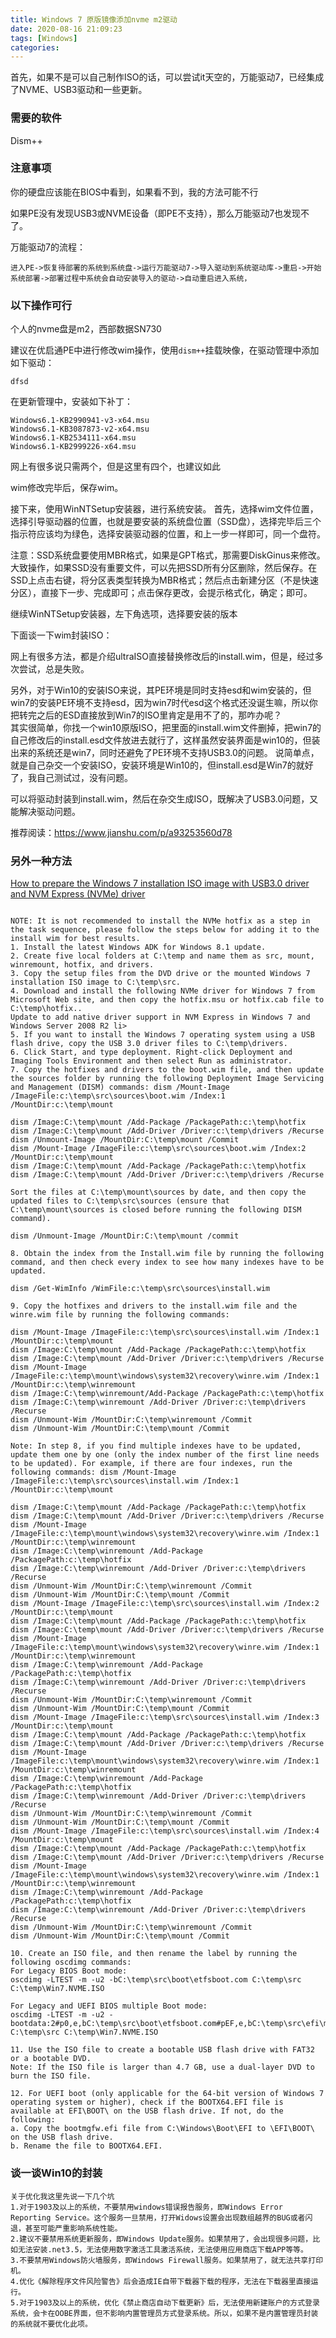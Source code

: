 ```yaml
---
title: Windows 7 原版镜像添加nvme m2驱动
date: 2020-08-16 21:09:23
tags: [Windows]
categories:
---
```


首先，如果不是可以自己制作ISO的话，可以尝试it天空的，万能驱动7，已经集成了NVME、USB3驱动和一些更新。

### 需要的软件  
Dism++


###  注意事项  
你的硬盘应该能在BIOS中看到，如果看不到，我的方法可能不行

如果PE没有发现USB3或NVME设备（即PE不支持），那么万能驱动7也发现不了。

万能驱动7的流程：  
```
进入PE->恢复待部署的系统到系统盘->运行万能驱动7->导入驱动到系统驱动库->重启->开始系统部署->部署过程中系统会自动安装导入的驱动->自动重启进入系统，
```





### 以下操作可行

个人的nvme盘是m2，西部数据SN730

建议在优启通PE中进行修改wim操作，使用`dism++`挂载映像，在驱动管理中添加如下驱动：

```
dfsd
```

在更新管理中，安装如下补丁：  

```
Windows6.1-KB2990941-v3-x64.msu
Windows6.1-KB3087873-v2-x64.msu
Windows6.1-KB2534111-x64.msu
Windows6.1-KB2999226-x64.msu
```

网上有很多说只需两个，但是这里有四个，也建议如此

wim修改完毕后，保存wim。



接下来，使用WinNTSetup安装器，进行系统安装。  首先，选择wim文件位置，选择引导驱动器的位置，也就是要安装的系统盘位置（SSD盘），选择完毕后三个指示符应该均为绿色，选择安装驱动器的位置，和上一步一样即可，同一个盘符。

注意：SSD系统盘要使用MBR格式，如果是GPT格式，那需要DiskGinus来修改。大致操作，如果SSD没有重要文件，可以先把SSD所有分区删除，然后保存。在SSD上点击右键，将分区表类型转换为MBR格式；然后点击新建分区（不是快速分区），直接下一步、完成即可；点击保存更改，会提示格式化，确定；即可。

继续WinNTSetup安装器，左下角选项，选择要安装的版本



下面谈一下wim封装ISO：  

网上有很多方法，都是介绍ultraISO直接替换修改后的install.wim，但是，经过多次尝试，总是失败。





另外，对于Win10的安装ISO来说，其PE环境是同时支持esd和wim安装的，但win7的安装PE环境不支持esd，因为win7时代esd这个格式还没诞生嘛，所以你把转完之后的ESD直接放到Win7的ISO里肯定是用不了的，那咋办呢？  
其实很简单，你找一个win10原版ISO，把里面的install.wim文件删掉，把win7的自己修改后的install.esd文件放进去就行了，这样虽然安装界面是win10的，但装出来的系统还是win7，同时还避免了PE环境不支持USB3.0的问题。
说简单点，就是自己杂交一个安装ISO，安装环境是Win10的，但install.esd是Win7的就好了，我自己测试过，没有问题。

可以将驱动封装到install.wim，然后在杂交生成ISO，既解决了USB3.0问题，又能解决驱动问题。



推荐阅读：https://www.jianshu.com/p/a93253560d78







### 另外一种方法

[How to prepare the Windows 7 installation ISO image with USB3.0 driver and NVM Express (NVMe) driver](https://support.lenovo.com/hk/en/solutions/ht103541/)

```

NOTE: It is not recommended to install the NVMe hotfix as a step in the task sequence, please follow the steps below for adding it to the install wim for best results.
1. Install the latest Windows ADK for Windows 8.1 update.
2. Create five local folders at C:\temp and name them as src, mount, winremount, hotfix, and drivers.
3. Copy the setup files from the DVD drive or the mounted Windows 7 installation ISO image to C:\temp\src.
4. Download and install the following NVMe driver for Windows 7 from Microsoft Web site, and then copy the hotfix.msu or hotfix.cab file to C:\temp\hotfix..
Update to add native driver support in NVM Express in Windows 7 and Windows Server 2008 R2 li>
5. If you want to install the Windows 7 operating system using a USB flash drive, copy the USB 3.0 driver files to C:\temp\drivers.
6. Click Start, and type deployment. Right-click Deployment and Imaging Tools Environment and then select Run as administrator.
7. Copy the hotfixes and drivers to the boot.wim file, and then update the sources folder by running the following Deployment Image Servicing and Management (DISM) commands: dism /Mount-Image /ImageFile:c:\temp\src\sources\boot.wim /Index:1 /MountDir:c:\temp\mount

dism /Image:C:\temp\mount /Add-Package /PackagePath:c:\temp\hotfix
dism /Image:C:\temp\mount /Add-Driver /Driver:c:\temp\drivers /Recurse
dism /Unmount-Image /MountDir:C:\temp\mount /Commit
dism /Mount-Image /ImageFile:c:\temp\src\sources\boot.wim /Index:2 /MountDir:c:\temp\mount
dism /Image:C:\temp\mount /Add-Package /PackagePath:c:\temp\hotfix
dism /Image:C:\temp\mount /Add-Driver /Driver:c:\temp\drivers /Recurse

Sort the files at C:\temp\mount\sources by date, and then copy the updated files to C:\temp\src\sources (ensure that C:\temp\mount\sources is closed before running the following DISM command). 

dism /Unmount-Image /MountDir:C:\temp\mount /commit

8. Obtain the index from the Install.wim file by running the following command, and then check every index to see how many indexes have to be updated.

dism /Get-WimInfo /WimFile:c:\temp\src\sources\install.wim

9. Copy the hotfixes and drivers to the install.wim file and the winre.wim file by running the following commands:

dism /Mount-Image /ImageFile:c:\temp\src\sources\install.wim /Index:1 /MountDir:c:\temp\mount
dism /Image:C:\temp\mount /Add-Package /PackagePath:c:\temp\hotfix
dism /Image:C:\temp\mount /Add-Driver /Driver:c:\temp\drivers /Recurse
dism /Mount-Image /ImageFile:c:\temp\mount\windows\system32\recovery\winre.wim /Index:1 /MountDir:c:\temp\winremount
dism /Image:C:\temp\winremount/Add-Package /PackagePath:c:\temp\hotfix
dism /Image:C:\temp\winremount /Add-Driver /Driver:c:\temp\drivers /Recurse
dism /Unmount-Wim /MountDir:C:\temp\winremount /Commit
dism /Unmount-Wim /MountDir:C:\temp\mount /Commit 

Note: In step 8, if you find multiple indexes have to be updated, update them one by one (only the index number of the first line needs to be updated). For example, if there are four indexes, run the following commands: dism /Mount-Image /ImageFile:c:\temp\src\sources\install.wim /Index:1 /MountDir:c:\temp\mount

dism /Image:C:\temp\mount /Add-Package /PackagePath:c:\temp\hotfix
dism /Image:C:\temp\mount /Add-Driver /Driver:c:\temp\drivers /Recurse
dism /Mount-Image /ImageFile:c:\temp\mount\windows\system32\recovery\winre.wim /Index:1 /MountDir:c:\temp\winremount
dism /Image:C:\temp\winremount /Add-Package /PackagePath:c:\temp\hotfix
dism /Image:C:\temp\winremount /Add-Driver /Driver:c:\temp\drivers /Recurse
dism /Unmount-Wim /MountDir:C:\temp\winremount /Commit
dism /Unmount-Wim /MountDir:C:\temp\mount /Commit
dism /Mount-Image /ImageFile:c:\temp\src\sources\install.wim /Index:2 /MountDir:c:\temp\mount
dism /Image:C:\temp\mount /Add-Package /PackagePath:c:\temp\hotfix
dism /Image:C:\temp\mount /Add-Driver /Driver:c:\temp\drivers /Recurse
dism /Mount-Image /ImageFile:c:\temp\mount\windows\system32\recovery\winre.wim /Index:1 /MountDir:c:\temp\winremount
dism /Image:C:\temp\winremount /Add-Package /PackagePath:c:\temp\hotfix
dism /Image:C:\temp\winremount /Add-Driver /Driver:c:\temp\drivers /Recurse
dism /Unmount-Wim /MountDir:C:\temp\winremount /Commit
dism /Unmount-Wim /MountDir:C:\temp\mount /Commit
dism /Mount-Image /ImageFile:c:\temp\src\sources\install.wim /Index:3 /MountDir:c:\temp\mount
dism /Image:C:\temp\mount /Add-Package /PackagePath:c:\temp\hotfix
dism /Image:C:\temp\mount /Add-Driver /Driver:c:\temp\drivers /Recurse
dism /Mount-Image /ImageFile:c:\temp\mount\windows\system32\recovery\winre.wim /Index:1 /MountDir:c:\temp\winremount
dism /Image:C:\temp\winremount /Add-Package /PackagePath:c:\temp\hotfix
dism /Image:C:\temp\winremount /Add-Driver /Driver:c:\temp\drivers /Recurse
dism /Unmount-Wim /MountDir:C:\temp\winremount /Commit
dism /Unmount-Wim /MountDir:C:\temp\mount /Commit
dism /Mount-Image /ImageFile:c:\temp\src\sources\install.wim /Index:4 /MountDir:c:\temp\mount
dism /Image:C:\temp\mount /Add-Package /PackagePath:c:\temp\hotfix
dism /Image:C:\temp\mount /Add-Driver /Driver:c:\temp\drivers /Recurse
dism /Mount-Image /ImageFile:c:\temp\mount\windows\system32\recovery\winre.wim /Index:1 /MountDir:c:\temp\winremount
dism /Image:C:\temp\winremount /Add-Package /PackagePath:c:\temp\hotfix
dism /Image:C:\temp\winremount /Add-Driver /Driver:c:\temp\drivers /Recurse
dism /Unmount-Wim /MountDir:C:\temp\winremount /Commit
dism /Unmount-Wim /MountDir:C:\temp\mount /Commit

10. Create an ISO file, and then rename the label by running the following oscdimg commands:
For Legacy BIOS Boot mode:
oscdimg -LTEST -m -u2 -bC:\temp\src\boot\etfsboot.com C:\temp\src C:\temp\Win7.NVME.ISO

For Legacy and UEFI BIOS multiple Boot mode:
oscdimg -LTEST -m -u2 -bootdata:2#p0,e,bC:\temp\src\boot\etfsboot.com#pEF,e,bC:\temp\src\efi\microsoft\boot\efisys.bin C:\temp\src C:\temp\Win7.NVME.ISO

11. Use the ISO file to create a bootable USB flash drive with FAT32 or a bootable DVD.
Note: If the ISO file is larger than 4.7 GB, use a dual-layer DVD to burn the ISO file.

12. For UEFI boot (only applicable for the 64-bit version of Windows 7 operating system or higher), check if the BOOTX64.EFI file is available at EFI\BOOT\ on the USB flash drive. If not, do the following:
a. Copy the bootmgfw.efi file from C:\Windows\Boot\EFI to \EFI\BOOT\ on the USB flash drive.
b. Rename the file to BOOTX64.EFI.
```



### 谈一谈Win10的封装





```
关于优化我这里先说一下几个坑
1.对于1903及以上的系统，不要禁用windows错误报告服务，即Windows Error Reporting Service。这个服务一旦禁用，打开Widows设置会出现数组越界的BUG或者闪退，甚至可能严重影响系统性能。
2.建议不要禁用系统更新服务，即Windows Update服务。如果禁用了，会出现很多问题，比如无法安装.net3.5，无法使用数字激活工具激活系统，无法使用应用商店下载APP等等。
3.不要禁用Windows防火墙服务，即Windows Firewall服务。如果禁用了，就无法共享打印机。
4.优化《解除程序文件风险警告》后会造成IE自带下载器下载的程序，无法在下载器里直接运行。
5.对于1903及以上的系统，优化《禁止商店自动下载更新》后，无法使用新建账户的方式登录系统，会卡在OOBE界面，但不影响内置管理员方式登录系统。所以，如果不是内置管理员封装的系统就不要优化此项。
```









